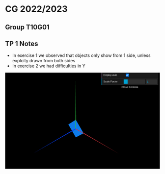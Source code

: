 # CG 2022/2023

## Group T10G01

## TP 1 Notes


- In exercise 1 we observed that objects only show from 1 side, unless explcity drawn from both sides
- In exercise 2 we had difficulties in Y

![Screenshot 1](screenshots/cg-t0xgxx-tp1-n.png)
